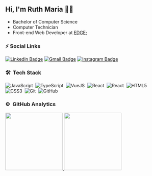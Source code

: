 ## Hi, I'm Ruth Maria :woman_technologist:

 - Bachelor of Computer Science
 - Computer Technician
 - Front-end Web Developer at [EDGE](http://edgebr.org/);
 
 ### ⚡ Social Links
 
[![Linkedin Badge](https://img.shields.io/badge/-LinkedIn-blue?style=flat-square&logo=Linkedin&logoColor=white&link=https://www.linkedin.com/in/ruth-maria-9b256071/)](https://www.linkedin.com/in/ruth-maria-9b256071/)
[![Gmail Badge](https://img.shields.io/badge/-Gmail-c14438?style=flat-square&logo=Gmail&logoColor=white&link=mailto:ruthmariia01@gmail.com)](mailto:ruthmariia01@gmail.com)
[![Instagram Badge](https://img.shields.io/badge/-Instagram-C13584?style=flat-square&labelColor=C13584&logo=instagram&logoColor=white&link=https://www.instagram.com/ruth_maaria/)](https://www.instagram.com/ruth_maaria/)
<br>

### 🛠 &nbsp;Tech Stack

![JavaScript](https://img.shields.io/badge/-JavaScript-05122A?style=flat&logo=javascript)&nbsp;
![TypeScript](https://img.shields.io/badge/-TypeScript-05122A?style=flat&logo=typescript)&nbsp;
![VueJS](https://img.shields.io/badge/-VueJs-05122A?style=flat&logo=vue.js)&nbsp;
![React](https://img.shields.io/badge/-React-05122A?style=flat&logo=react)&nbsp;
![React](https://img.shields.io/badge/-Angular-05122A?style=flat&logo=angular)&nbsp;
![HTML5](https://img.shields.io/badge/-HTML-05122A?style=flat&logo=HTML5)&nbsp;
![CSS3](https://img.shields.io/badge/-CSS-05122A?style=flat&logo=CSS3&logoColor=1572B6)&nbsp;
![Git](https://img.shields.io/badge/-Git-05122A?style=flat&logo=git)&nbsp;
![GitHub](https://img.shields.io/badge/-GitHub-05122A?style=flat&logo=github)&nbsp;

### ⚙️ &nbsp;GitHub Analytics
 <div align="left">
  <a href="https://github.com/RuthMaria">
  <img height="180em" src="https://github-readme-stats.vercel.app/api?username=RuthMaria&show_icons=true&theme=dracula&include_all_commits=true&count_private=true"/>
  <img height="180em" src="https://github-readme-stats.vercel.app/api/top-langs/?username=RuthMaria&layout=compact&langs_count=7&theme=dracula"/>
</div>
</p>
<!--
### :pencil: Skills I'm learning

| | | | | |
| :------: | :-----: | :-----: | :-----: | :-----: |
|<img alt="Bootstrap" title="Bootstrap" src="https://user-images.githubusercontent.com/59986562/88584028-709f2000-d027-11ea-9bf8-e9fd48a16ef2.png" height="24"><img alt="ReactNative" title="ReactNative" src="https://user-images.githubusercontent.com/9818768/91670281-49d67c80-eaf2-11ea-99e0-0aa8aa83e9de.jpg" height="24">|<img alt="Angular" title="Angular" src="https://user-images.githubusercontent.com/9818768/91670295-738fa380-eaf2-11ea-840d-30b62be893aa.png" height="24">|<img alt="MongoDB" title="MongoDB" src="https://user-images.githubusercontent.com/9818768/91670436-e2b9c780-eaf3-11ea-9417-884292bd0a20.jpg" height="24">|<img alt="AWS" title="AWS" src="https://user-images.githubusercontent.com/59986562/88596572-bb2a9780-d03b-11ea-9f1e-153881caca89.png" height="24">|<img alt="Typescript" title="Typescript" src="https://user-images.githubusercontent.com/9818768/91670031-17c41b00-eaf0-11ea-8908-0437f3a94422.jpeg" height="24">


<p> <img src="https://github-readme-stats.vercel.app/api?username=RuthMaria&count_private=true&show_icons=true&theme=dracula" alt="RuthMaria" />

-->

 
 


